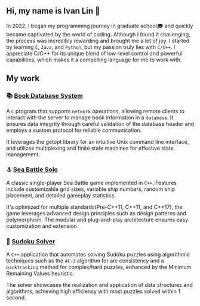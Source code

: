 ## Hi, my name is Ivan Lin 🦌

In 2022, I began my programming journey in graduate school🎓 and quickly became captivated by the world of coding. Although I found it challenging, the process was incredibly rewarding and brought me a lot of joy. I started by learning `C`, `Java`, and `Python`, but my passion truly lies with `C/C++`. I appreciate C/C++ for its unique blend of low-level control and powerful capabilities, which makes it a compelling language for me to work with.

## My work

### 📚 **[Book Database System](https://github.com/ivanlin69/BookDBSystem)**
A `C` program that supports `network` operations, allowing remote clients to interact with the server to manage book information in a `database`. It ensures data integrity through careful validation of the database header and employs a custom protocol for reliable communication.

It leverages the getopt library for an intuitive Unix command line interface, and utilizes multiplexing and finite state machines for effective state management.

### ⚓ **[Sea Battle Solo](https://github.com/ivanlin69/SeaBattleSolo)**
A classic single-player Sea Battle game implemented in `C++`. Features include customizable grid sizes, variable ship numbers, random ship placement, and detailed gameplay statistics.

It's optimized for multiple standards(Pre-C++11, C++11, and C++17), the game leverages advanced design principles such as design patterns and polymorphism. The modular and plug-and-play architecture ensures easy customization and extension.


### 🤖 **[Sudoku Solver](https://github.com/ivanlin69/SudokuSolver)**
A `C++` application that automates solving Sudoku puzzles using algorithmic techniques such as the `AC-3` algorithm for arc consistency and a `backtracking` method for complex/hard puzzles, enhanced by the Minimum Remaining Values heuristic.

The solver showcases the realization and application of data structures and algorithms, achieving high efficiency with most puzzles solved within 1 second.

<!--
**ivanlin69/ivanlin69** is a ✨ _special_ ✨ repository because its `README.md` (this file) appears on your GitHub profile.

Here are some ideas to get you started:

- 🔭 I’m currently working on ...
- 🌱 I’m currently learning ...
- 👯 I’m looking to collaborate on ...
- 🤔 I’m looking for help with ...
- 💬 Ask me about ...
- 📫 How to reach me: ...
- 😄 Pronouns: ...
- ⚡ Fun fact: ...
-->
